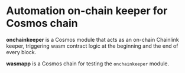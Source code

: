 # Automation on-chain keeper for Cosmos chain

**onchainkeeper** is a Cosmos module that acts as an on-chain Chainlink keeper, triggering wasm contract logic at the beginning and the end of every block.

**wasmapp** is a Cosmos chain for testing the `onchainkeeper` module.

